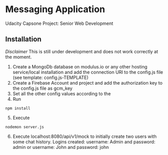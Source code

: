 # Messaging Application
Udacity Capsone Project: Senior Web Development

## Installation

*Disclaimer* This is still under development and does not work correctly at the moment.

1. Create a MongoDb database on modulus.io or any other hosting service/local installation and add the connection URI to the config.js file (see template: config.js-TEMPLATE) 
2. Create a Firebase Account and project and add the authorization key to the config.js file as gcm_key
3. Set all the other config values according to the 
4. Run

```
npm install
```

5. Execute

```
nodemon server.js
```

6. Execute localhost:8080/api/v1/mock to initially create two users with some chat history.
Logins created: username: Admin and password: admin or username: John and password: john